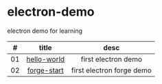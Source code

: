# electron-demo
electron demo for learning

|#|title|desc|
|:-:|:-:|:-:|
|01|[hello-world](https://github.com/CloneableX/electron-demo/tree/master/hello-world)|first electron demo|
|02|[forge-start](https://github.com/CloneableX/electron-demo/tree/master/forge-start)|first electron forge demo|